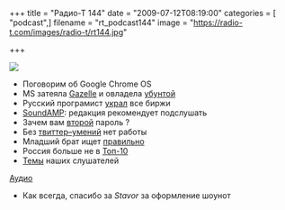 +++
title = "Радио-Т 144"
date = "2009-07-12T08:19:00"
categories = [ "podcast",]
filename = "rt_podcast144"
image = "https://radio-t.com/images/radio-t/rt144.jpg"

+++

![](https://radio-t.com/images/radio-t/rt144.jpg)

- Поговорим об Google Chrome OS
- MS затеяла [Gazelle](http://www.engadget.com/2009/07/10/microsofts-gazelle-browser-detailed-its-more-of-a-researc/) и овладела [убунтой](http://linuxologist.com/linuxhumor/ubuntu-is-a-microsoft-product-now/)
- Русский програмист [украл](http://habrahabr.ru/blogs/trading/63893/) все биржи
- [SoundAMP](http://www.engadget.com/2009/07/09/soundamp-hearing-aid-app-for-iphone-unleashed-on-our-delicate-ea/): редакция рекомендует подслушать
- Зачем вам [второй](http://www.unwrongest.com/blog/why-are-we-typing-passwords-twice/) пароль ?
- Без [твиттер–умений](http://webplanet.ru/news/life/2009/07/08/teimlo.html) нет работы
- Младший брат ищет [правильно](http://internetno.net/2009/07/10/gimages-cc/)
- Россия больше не в [Топ-10](http://internet.cnews.ru/news/top/index.shtml?2009/07/10/353628)
- [Темы](/p/2009/07/07/prep-144/) наших слушателей

[Аудио](https://archive.rucast.net/radio-t/media/rt_podcast144.mp3)

* Как всегда, спасибо за _Stavor_ за оформление шоунот
<audio src="https://archive.rucast.net/radio-t/media/rt_podcast144.mp3" preload="none"></audio>